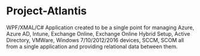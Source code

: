 # Project-Atlantis
WPF/XMAL/C# Application created to be a single point for managing Azure, Azure AD, Intune, Exchange Online, Exchange Online Hybrid Setup, Active Directory, VMWare, Windows 7/10/2012/2016 devices, SCCM, SCOM all from a single application and providing relational data between them.
